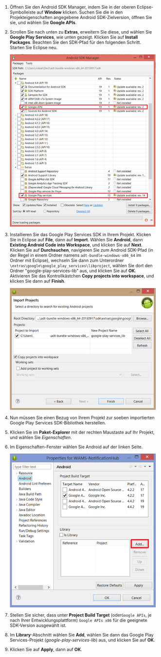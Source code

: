

1. Öffnen Sie den Android SDK Manager, indem Sie in der oberen Eclipse-Symbolleiste auf **Window** klicken. Suchen Sie die in den Projekteigenschaften angegebene Android SDK-Zielversion, öffnen Sie sie, und wählen Sie **Google APIs**.

2. Scrollen Sie nach unten zu **Extras**, erweitern Sie diese, und wählen Sie **Google Play Services**, wie unten gezeigt. Klicken Sie auf **Install Packages**. Beachten Sie den SDK-Pfad für den folgenden Schritt. Starten Sie Eclipse neu.

   	![](./media/notification-hubs-android-get-started/notification-hub-create-android-app4.png)


3. Installieren Sie das Google Play Services SDK in Ihrem Projekt. Klicken Sie in Eclipse auf **File**, dann auf **Import**. Wählen Sie **Android**, dann **Existing Android Code into Workspace**, und klicken Sie auf **Next**. Klicken Sie auf **Durchsuchen**, navigieren Sie zum Android SDK-Pfad (in der Regel in einem Ordner namens `adt-bundle-windows-x86_64` im Ordner mit Eclipse), wechseln Sie dann zum Unterordner `\extras\google\google_play_services\libproject`, wählen Sie dort den Ordner "google-play-services-lib" aus, und klicken Sie auf **OK**. Aktivieren Sie das Kontrollkästchen **Copy projects into workspace**, und klicken Sie dann auf **Finish**.

	![](./media/mobile-services-android-get-started-push/mobile-eclipse-import-Play-library.png)

4. Nun müssen Sie einen Bezug von Ihrem Projekt zur soeben importierten Google Play Services SDK-Bibliothek herstellen.

5. Klicken Sie im **Paket-Explorer** mit der rechten Maustaste auf Ihr Projekt, und wählen Sie *Eigenschaften*.
 
6. Im Eigenschaften-Fenster wählen Sie Android auf der linken Seite.

	![](./media/mobile-services-android-get-started-push/mobile-google-set-project-properties.png)


7. Stellen Sie sicher, dass unter **Project Build Target** (oder`Google APIs`, je nach Ihrer Entwicklungsplattform) `Google APIs x86` für die geeignete SDK-Version ausgewählt ist.

 
8. Im **Library**-Abschnitt wählen Sie **Add**, wählen Sie dann das Google Play Services-Projekt (*google-play-services-lib*) aus, und klicken Sie auf **OK**.

9. Klicken Sie auf **Apply**, dann auf **OK**.

<!----HONumber=August15_HO6-->
